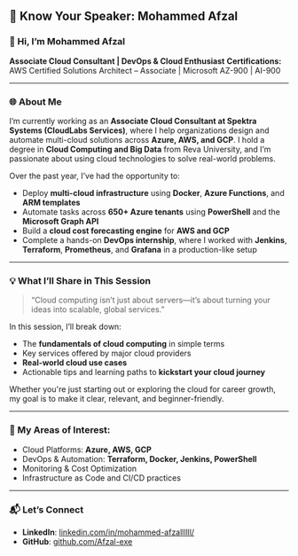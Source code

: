 ## 🎤 Know Your Speaker: Mohammed Afzal

### 👋 Hi, I’m Mohammed Afzal

**Associate Cloud Consultant | DevOps & Cloud Enthusiast**
**Certifications:** AWS Certified Solutions Architect – Associate | Microsoft AZ-900 | AI-900

---

### 🌐 About Me

I’m currently working as an **Associate Cloud Consultant at Spektra Systems (CloudLabs Services)**, where I help organizations design and automate multi-cloud solutions across **Azure, AWS, and GCP**. I hold a degree in **Cloud Computing and Big Data** from Reva University, and I’m passionate about using cloud technologies to solve real-world problems.

Over the past year, I’ve had the opportunity to:

* Deploy **multi-cloud infrastructure** using **Docker**, **Azure Functions**, and **ARM templates**
* Automate tasks across **650+ Azure tenants** using **PowerShell** and the **Microsoft Graph API**
* Build a **cloud cost forecasting engine** for **AWS and GCP**
* Complete a hands-on **DevOps internship**, where I worked with **Jenkins**, **Terraform**, **Prometheus**, and **Grafana** in a production-like setup

---

### 💡 What I’ll Share in This Session

> “Cloud computing isn’t just about servers—it’s about turning your ideas into scalable, global services.”

In this session, I’ll break down:

* The **fundamentals of cloud computing** in simple terms
* Key services offered by major cloud providers
* **Real-world cloud use cases**
* Actionable tips and learning paths to **kickstart your cloud journey**

Whether you're just starting out or exploring the cloud for career growth, my goal is to make it clear, relevant, and beginner-friendly.

---

### 🧠 My Areas of Interest:

* Cloud Platforms: **Azure, AWS, GCP**
* DevOps & Automation: **Terraform, Docker, Jenkins, PowerShell**
* Monitoring & Cost Optimization
* Infrastructure as Code and CI/CD practices

---

### 📬 Let’s Connect

* **LinkedIn**: [linkedin.com/in/mohammed-afzallllll/](https://www.linkedin.com/in/mohammed-afzallllll/)
* **GitHub**: [github.com/Afzal-exe](https://github.com/Afzal-exe)
